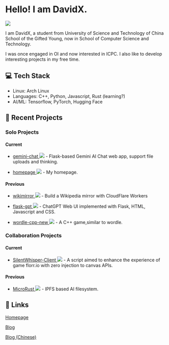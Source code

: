 # Hello! I am DavidX.
[![](https://github-readme-stats-one-bice.vercel.app/api?username=Davidasx&show_icons=true&include_all_commits=true&role=OWNER,ORGANIZATION_MEMBER#gh-light-mode-only)](https://github-readme-stats-one-bice.vercel.app/api?username=Davidasx&show_icons=true&include_all_commits=true&role=OWNER,ORGANIZATION_MEMBER#gh-light-mode-only)

I am DavidX, a student from University of Science and Technology of China School of  the Gifted Young, now in School of Computer Science and Technology.

I was once engaged in OI and now interested in ICPC. I also like to develop interesting projects in my free time.

## 💻 Tech Stack

- Linux: Arch Linux
- Languages: C++, Python, Javascript, Rust (learning?)
- AI/ML: Tensorflow, PyTorch, Hugging Face

## 🚀 Recent Projects

### Solo Projects

#### Current

- [gemini-chat ![](https://img.shields.io/github/languages/code-size/Davidasx/gemini-chat)](https://github.com/Davidasx/gemini-chat) - Flask-based Gemini AI Chat web app, support file uploads and thinking.


- [homepage ![](https://img.shields.io/github/languages/code-size/Davidasx/homepage)](https://github.com/Davidasx/homepage) - My homepage.

#### Previous

- [wikimirror ![](https://img.shields.io/github/languages/code-size/Davidasx/wikimirror)](https://github.com/Davidasx/wikimirror) - Build a Wikipedia mirror with CloudFlare Workers

- [flask-gpt ![](https://img.shields.io/github/languages/code-size/Davidasx/flask-gpt)](https://github.com/Davidasx/flask-gpt) - ChatGPT Web UI implemented with Flask, HTML, Javascript and CSS.

- [wordle-cpp-new ![](https://img.shields.io/github/languages/code-size/Davidasx/wordle-cpp-new)](https://github.com/Davidasx/wordle-cpp-new) - A C++ game,similar to wordle.

### Collaboration Projects

#### Current

- [SilentWhisper-Client ![](https://img.shields.io/github/languages/code-size/LittleSwift/SilentWhisper-Client)](https://github.com/LittleSwift/SilentWhisper-Client) - A script aimed to enhance the experience of game florr.io with zero injection to canvas APIs.

#### Previous

- [MicroRust ![](https://img.shields.io/github/languages/code-size/OSH-2025/MicroRust)](https://github.com/OSH-2025/MicroRust) - IPFS based AI filesystem.

## 🔗 Links

[Homepage](https://davidx.top)

[Blog](https://blog.davidx.top)

[Blog (Chinese)](https://blog-zh.davidx.top)
